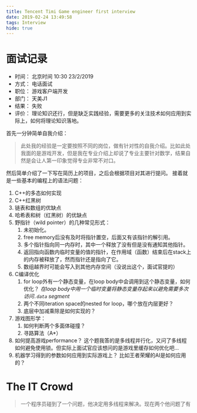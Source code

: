 ```yaml
---
title: Tencent Timi Game engineer first interview
date: 2019-02-24 13:49:58
tags: Interview
hide: true
---
```

# 面试记录
>
- 时间： 北京时间 10:30 23/2/2019
- 方式： 电话面试
- 职位： 游戏客户端开发
- 部门： 天美J1
- 结果：	失败
- 评价： 理论知识还行，但是缺乏实践经验，需要更多的关注技术如何应用到实际上，如何将理论知识落地。

首先一分钟简单自我介绍：
> 此处我的经验是一定要按照不同的岗位，做有针对性的自我介绍。比如此处我面的是游戏开发，但是我在专业介绍上却说了专业主要针对数学，结果自然是会让人第一印象觉得专业非常不对口。
  
然后简单介绍了一下写在简历上的项目，之后会根据项目对其进行提问。
接着就是一些基本的编程上的语法问题：
1. C++的多态如何实现
2. C++红黑树
3. 链表和数组的优缺点
4. 哈希表和树（红黑树）的优缺点
5. 野指针（wild pointer）的几种常见形式：
	1. 未初始化。
	2. free memory后没有及时将指针置空，后面又有该指针的解引用。
	3. 多个指针指向同一内存时，其中一个释放了没有但是没有通知其他指针。
	4. 返回指向函数内临时变量的值的指针，在作用域（函数）结束后在stack上的内存被释放了，然而指针还是指向了它。
	5. 数组越界时可能会写入到其他内存空间（没说出这个，面试官提的）
6. C编译优化
	1. for loop外有一个静态变量，在loop body中会调用到这个静态变量，如何优化？
	*在loop body中用一个临时变量将静态变量存起来以避免需要多次访问`.data` segment*
	2. 两个不同iteration space的nested for loop，哪个放在内层更好？
	3. 底层中加减乘除是如何实现的？
7. 游戏图形学：
	1. 如何判断两个多面体碰撞？
	2. 寻路算法（A*）
8. 如何提高游戏performance？
	这个题我答的是多线程并行化，又问了多线程如何避免使用锁。但实际上面试官应该想问的是游戏里缓存如何优化吧...
9. 机器学习得到的参数如何应用到实际游戏上？ 比如王者荣耀的AI是如何应用的？
  
# The IT Crowd
> 一个程序员碰到了一个问题，他决定用多线程来解决。现在两个他问题了有

